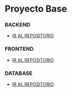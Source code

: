 
# Proyecto Base

### BACKEND
 - [IR AL REPOSITORIO](https://github.com/fhrancoo/base-back-utn)

### FRONTEND
 - [IR AL REPOSITORIO](https://github.com/fhrancoo/base-front-utn)

### DATABASE
 - [IR AL REPOSITORIO](https://github.com/fhrancoo/base-db-utn)
